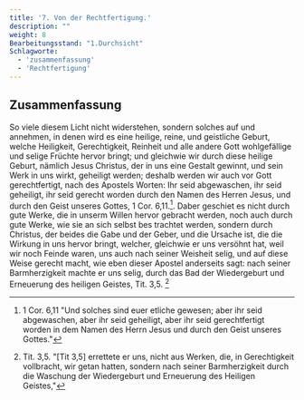```yaml
---
title: '7. Von der Rechtfertigung.'
description: ""
weight: 8
Bearbeitungsstand: "1.Durchsicht"
Schlagworte:
  - 'zusammenfassung'
  - 'Rechtfertigung'
---
```

<!-- Seite 277 -->

Zusammenfassung
---------------

So viele diesem Licht nicht widerstehen, sondern solches
auf und annehmen, in denen wird es eine heilige,
reine, und geistliche Geburt, welche Heiligkeit, Gerechtigkeit,
Reinheit und alle andere Gott wohlgefällige
und selige Früchte hervor bringt; und gleichwie
wir durch diese heilige Geburt, nämlich Jesus
Christus, der in uns eine Gestalt gewinnt,
und sein Werk in uns wirkt, geheiligt werden;
deshalb werden wir auch vor Gott gerechtfertigt,
nach des Apostels Worten: Ihr seid abgewaschen,
ihr seid geheiligt, ihr seid gerecht worden
durch den Namen des Herren Jesus, und
durch den Geist unseres Gottes, 1 Cor. 6,11.[^b_07_00_01].
Daber geschiet es nicht durch gute Werke, die
in unserm Willen hervor gebracht werden, noch
auch durch gute Werke, wie sie an sich selbst bes
trachtet werden, sondern durch Christus, der
beides die Gabe und der Geber, und die Ursache ist,
die die Wirkung in uns hervor bringt, welcher,
gleichwie er uns versöhnt hat, weil wir noch Feinde
waren, uns auch nach seiner Weisheit selig, und
auf diese Weise gerecht macht, wie eben dieser
Apostel anderseits sagt: nach seiner Barmherzigkeit
machte er uns selig, durch das Bad
der Wiedergeburt und Erneuerung des heiligen
Geistes, Tit. 3,5. [^b_07_00_02]

<!-- Fussnoten -->

[^b_07_00_01]: 1 Cor. 6,11 "Und solches sind euer etliche gewesen; aber ihr seid abgewaschen, aber ihr seid geheiligt, aber ihr seid gerechtfertigt worden in dem Namen des Herrn Jesus und durch den Geist unseres Gottes."
[^b_07_00_02]: Tit. 3,5. "[Tit 3,5] errettete er uns, nicht aus Werken, die, in Gerechtigkeit vollbracht, wir getan hatten, sondern nach seiner Barmherzigkeit durch die Waschung der Wiedergeburt und Erneuerung des Heiligen Geistes,"